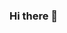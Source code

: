### Hi there 👋

<!--
**ibrahem-tech/ibrahem-tech** is a ✨ _special_ ✨ repository because its `README.md` (this file) appears on your GitHub profile.

Here are some ideas to get you started:

- 🔭 I’m currently working on ...
- 🌱 I’m currently learning ...
- 👯 I’m looking to collaborate on ...
- 🤔 I’m looking for help with ...
- 💬 Ask me about ...
- 📫 How to reach me: ... [WebSite](https://ebrahim-rian.herokuapp.com/)
- 😄 Pronouns: ...
- ⚡ Fun fact: ...
-->
